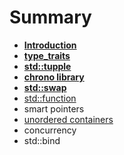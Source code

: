 # Summary

* [**Introduction**](README.md)
* [**type\_traits**](type_traits.md)
* [**std::tupple**](std_tupple.md)
* [**chrono library**](chrono_library.md)
* [**std::swap**](std_swap.md)
* [std::function](stdfunction.md)
* smart pointers
* [unordered containers](unordered_containers.md)
* concurrency
* std::bind

